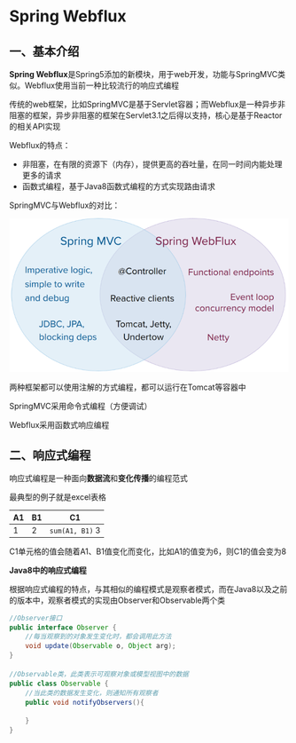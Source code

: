 # Spring Webflux

## 一、基本介绍

**Spring Webflux**是Spring5添加的新模块，用于web开发，功能与SpringMVC类似。Webflux使用当前一种比较流行的响应式编程

传统的web框架，比如SpringMVC是基于Servlet容器；而Webflux是一种异步非阻塞的框架，异步非阻塞的框架在Servlet3.1之后得以支持，核心是基于Reactor的相关API实现

Webflux的特点：

+ 非阻塞，在有限的资源下（内存），提供更高的吞吐量，在同一时间内能处理更多的请求
+ 函数式编程，基于Java8函数式编程的方式实现路由请求

SpringMVC与Webflux的对比：

<img src="Spring Webflux.assets/image-20230201090334896.png" alt="image-20230201090334896" style="zoom:80%;" />

两种框架都可以使用注解的方式编程，都可以运行在Tomcat等容器中

SpringMVC采用命令式编程（方便调试）

Webflux采用函数式响应编程

## 二、响应式编程

响应式编程是一种面向**数据流**和**变化传播**的编程范式

最典型的例子就是excel表格

| **A1** | **B1** | **C1**          |
| ------ | ------ | --------------- |
| 1      | 2      | `sum(A1, B1)` 3 |

C1单元格的值会随着A1、B1值变化而变化，比如A1的值变为6，则C1的值会变为8

**Java8中的响应式编程**

根据响应式编程的特点，与其相似的编程模式是观察者模式，而在Java8以及之前的版本中，观察者模式的实现由Observer和Observable两个类

```java
//Observer接口
public interface Observer {
    //每当观察到的对象发生变化时，都会调用此方法
    void update(Observable o, Object arg);
}

//Observable类，此类表示可观察对象或模型视图中的数据
public class Observable {
    //当此类的数据发生变化，则通知所有观察者
    public void notifyObservers(){
        
    }
}
```

